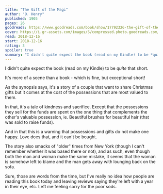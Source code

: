 ```yaml
---
title: "The Gift of the Magi"
author: "O. Henry"
published: 1905
pages: 26
goodreads: https://www.goodreads.com/book/show/17792326-the-gift-of-the-magi
cover: https://i.gr-assets.com/images/S/compressed.photo.goodreads.com/books/1365717732l/17792326._SX98_.jpg
read: 2018-12-16
start: 2018-12-16
rating: 3
spoiler: true
summary: "I didn't quite expect the book (read on my Kindle) to be *quite* that short."
---
```


I didn't quite expect the book (read on my Kindle) to be *quite* that short.  
  
It's more of a scene than a book - which is fine, but exceptional short!  
  
As the synopsis says, it's a story of a couple that want to share Christmas gifts but it comes at the cost of the possessions that are most valued to them.  
  
In that, it's a tale of kindness and sacrifice. Except that the possessions they sell for the funds are spent on the one thing that complements the other's valuable possession, ie. Beautiful brushes for beautiful hair (that was sold to raise funds).  
  
And in that this is a warning that possessions and gifts do not make one happy. Love does that, and it can't be bought.  
  
The story also smacks of "older" times from New York (though I can't remember whether it was based there or not), and as such, even though both the man and woman make the same mistake, it seems that the woman is somehow left to blame and the man gets away with lounging back on the sofa.  
  
Sure, those are words from the time, but I've really no idea how people are reading this book today and leaving reviews saying they're left with a year in their eye, etc. Left me feeling sorry for the poor sods.